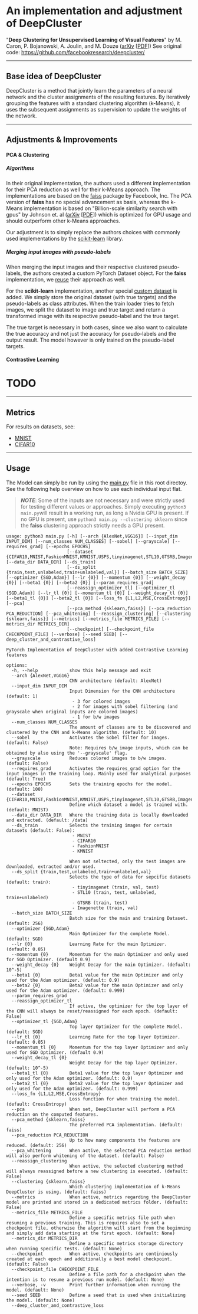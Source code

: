 # An implementation and adjustment of DeepCluster
 "**Deep Clustering for Unsupervised Learning of Visual Features**" by M. Caron, P. Bojanowski, A. Joulin, and M. Douze ([arXiv](https://arxiv.org/abs/1807.05520) [[PDF](https://arxiv.org/pdf/1807.05520)])
See original code: https://github.com/facebookresearch/deepcluster/

---

## Base idea of DeepCluster

DeepCluster is a method that jointly learn the parameters of a neural network and the cluster assignments of the resulting features. By iteratively grouping the features with a standard clustering algorithm (k-Means), it uses the subsequent assignments as supervision to update the weights of the network.

---

## Adjustments & Improvements

#### PCA & Clustering

##### Algorithms
In their original implementation, the authors used a different implementation for their PCA reduction as well for their k-Means approach. The implementations are based on the [faiss](https://github.com/facebookresearch/faiss) package by Facebook, Inc.
The PCA version of **faiss** has no special advancement as basis, whereas the k-Means implementation is based on "Billion-scale similarity search with gpus" by Johnson et. al ([arXiv](https://arxiv.org/abs/1702.08734) [[PDF](https://arxiv.org/pdf/1702.08734)]) which is optimized for GPU usage and should outperform other k-Means approaches.

Our adjustment is to simply replace the authors choices with commonly used implementations by the [scikit-learn](https://scikit-learn.org) library.

##### Merging input images with pseudo-labels
When merging the input images and their respective clustered pseudo-labels, the authors created a custom PyTorch Dataset object. For the **faiss** implementation, we [reuse](/deepcluster/utils/faiss_kmeans.py) their approach as well.

For the **scikit-learn** implementation, another special [custom dataset](/deepcluster/utils/pseudo_labeled_dataset.py) is added. We simply store the original dataset (with true targets) and the pseudo-labels as class attributes. When the train loader tries to fetch images, we split the dataset to image and true target and return a transformed image with its respective pseudo-label and the true target.

The true target is necessary in both cases, since we also want to calculate the true accuracy and not just the accuracy for pseudo-labels and the output result. The model however is only trained on the pseudo-label targets.


#### Contrastive Learning
# TODO

--- 

## Metrics
For results on datasets, see:
- [MNIST](/MNIST_results.md)
- [CIFAR10](/CIFAR10_results.md)

---

## Usage

The Model can simply be run by using the [main.py](/main.py) file in this root directoy. See the following help overview on how to use each individual input flat.

> **_NOTE_**: Some of the inputs are not necessary and were strictly used for testing different values or approaches. Simply executing ```python3 main.py```will result in a working run, as long a Nvidia GPU is present. If no GPU is present, use ```python3 main.py --clustering sklearn``` since the **faiss** clustering approach strictly needs a GPU present. 

```text
usage: python3 main.py [-h] [--arch {AlexNet,VGG16}] [--input_dim INPUT_DIM] [--num_classes NUM_CLASSES] [--sobel] [--grayscale] [--requires_grad] [--epochs EPOCHS]
                       [--dataset {CIFAR10,MNIST,FashionMNIST,KMNIST,USPS,tinyimagenet,STL10,GTSRB,Imagenette_full,Imagenette_320,Imagenette_160}] [--data_dir DATA_DIR] [--ds_train]
                       [--ds_split {train,test,unlabeled,train+unlabeled,val}] [--batch_size BATCH_SIZE] [--optimizer {SGD,Adam}] [--lr {0}] [--momentum {0}] [--weight_decay {0}] [--beta1 {0}] [--beta2 {0}] [--param_requires_grad]
                       [--reassign_optimizer_tl] [--optimizer_tl {SGD,Adam}] [--lr_tl {0}] [--momentum_tl {0}] [--weight_decay_tl {0}] [--beta1_tl {0}] [--beta2_tl {0}] [--loss_fn {L1,L2,MSE,CrossEntropy}] [--pca]
                       [--pca_method {sklearn,faiss}] [--pca_reduction PCA_REDUCTION] [--pca_whitening] [--reassign_clustering] [--clustering {sklearn,faiss}] [--metrics] [--metrics_file METRICS_FILE] [--metrics_dir METRICS_DIR]
                       [--checkpoint] [--checkpoint_file CHECKPOINT_FILE] [--verbose] [--seed SEED] [--deep_cluster_and_contrastive_loss]

PyTorch Implementation of DeepCluster with added Contrastive Learning features

options:
  -h, --help            show this help message and exit
  --arch {AlexNet,VGG16}
                        CNN architecture (default: AlexNet)
  --input_dim INPUT_DIM
                        Input Dimension for the CNN architecture (default: 1)
                         - 3 for colored images
                         - 2 for images with sobel filtering (and grayscale when original inputs are colored images)
                         - 1 for b/w images
  --num_classes NUM_CLASSES
                        The amount of classes are to be discovered and clustered by the CNN and k-Means algorithm. (default: 10)
  --sobel               Activates the Sobel filter for images. (default: False)
                        Note: Requires b/w image inputs, which can be obtained by also using the '--grayscale' flag.
  --grayscale           Reduces colored images to b/w images. (default: False)
  --requires_grad       Activates the requires_grad option for the input images in the training loop. Mainly used for analytical purposes (default: True)
  --epochs EPOCHS       Sets the training epochs for the model. (default: 100)
  --dataset {CIFAR10,MNIST,FashionMNIST,KMNIST,USPS,tinyimagenet,STL10,GTSRB,Imagenette_full,Imagenette_320,Imagenette_160}
                        Define which dataset a model is trained with. (default: MNIST)
  --data_dir DATA_DIR   Where the training data is locally downloaded and extracted. (default: /data)
  --ds_train            Selects the training images for certain datasets (default: False):
                         - MNIST
                         - CIFAR10
                         - FashionMNIST
                         - KMNIST
                        
                        When not seltected, only the test images are downloaded, extracted and/or used.
  --ds_split {train,test,unlabeled,train+unlabeled,val}
                        Selects the type of data for sepcific datasets (default: train):
                         - tinyimagenet (train, val, test)
                         - STL10 (train, test, unlabeled, train+unlabeled)
                         - GTSRB (train, test)
                         - Imagenette (train, val)
  --batch_size BATCH_SIZE
                        Batch size for the main and training Dataset. (default: 256)
  --optimizer {SGD,Adam}
                        Main Optimizer for the complete Model. (default: SGD)
  --lr {0}              Learning Rate for the main Optimizer. (default: 0.05)
  --momentum {0}        Momentum for the main Optimizer and only used for SGD Optimizer. (default 0.9)
  --weight_decay {0}    Weight Decay for the main Optimizer. (defualt: 10^-5)
  --beta1 {0}           Beta1 value for the main Optimizer and only used for the Adam optimizer. (default: 0.9)
  --beta2 {0}           Beta2 value for the main Optimizer and only used for the Adam optimizer. (default: 0.999)
  --param_requires_grad
  --reassign_optimizer_tl
                        If active, the optimizer for the top layer of the CNN will always be reset/reassigned for each epoch. (default: False)
  --optimizer_tl {SGD,Adam}
                        Top layer Optimizer for the complete Model. (default: SGD)
  --lr_tl {0}           Learning Rate for the top layer Optimizer. (default: 0.05)
  --momentum_tl {0}     Momentum for the top layer Optimizer and only used for SGD Optimizer. (default 0.9)
  --weight_decay_tl {0}
                        Weight Decay for the top layer Optimizer. (defualt: 10^-5)
  --beta1_tl {0}        Beta1 value for the top layer Optimizer and only used for the Adam optimizer. (default: 0.9)
  --beta2_tl {0}        Beta2 value for the top layer Optimizer and only used for the Adam optimizer. (default: 0.999)
  --loss_fn {L1,L2,MSE,CrossEntropy}
                        Loss function for when training the model. (default: CrossEntropy)
  --pca                 When set, DeepCluster will perform a PCA reduction on the computed features.
  --pca_method {sklearn,faiss}
                        The preferred PCA implementation. (default: faiss)
  --pca_reduction PCA_REDUCTION
                        Up to how many components the features are reduced. (default: 256)
  --pca_whitening       When active, the selected PCA reduction method will also perform whitening of the dataset. (default: False)
  --reassign_clustering
                        When active, the selected clustering method will always reassigned before a new clustering is executed. (default: False)
  --clustering {sklearn,faiss}
                        Which clustering implementation of k-Means DeepCluster is using. (default: faiss)
  --metrics             When active, metrics regarding the DeepCluster model are printed and stored in a dedicated metrics folder. (default: False)
  --metrics_file METRICS_FILE
                        Define a specific metrics file path when resuming a previous training. This is requires also to set a checkpoint file, otherwise the algorithm will start from the beginning and simply add data starting at the first epoch. (default: None)
  --metrics_dir METRICS_DIR
                        Define a specific metrics storage directory when running specific tests. (default: None)
  --checkpoint          When active, checkpoints are continiously created at each epoch and additionally a best model checkpoint. (default: False)
  --checkpoint_file CHECKPOINT_FILE
                        Define a file path for a checkpoint when the intention is to resume a previous run model. (default: None)
  --verbose, -v         Print further information when running the model. (default: None)
  --seed SEED           Define a seed that is used when initializing the model. (default: None)
  --deep_cluster_and_contrastive_loss
```